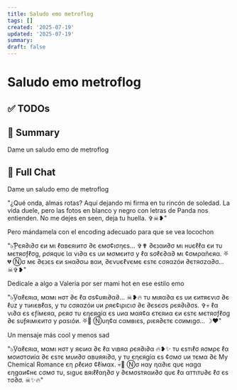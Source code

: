 ```yaml
---
title: Saludo emo metroflog
tags: []
created: '2025-07-19'
updated: '2025-07-19'
summary:
draft: false
---
```


# Saludo emo metroflog

## ✅ TODOs


## 📌 Summary
Dame un saludo emo de metroflog

## 🧠 Full Chat


Dame un saludo emo de metroflog 



"¿Qué onda, almas rotas? Aquí dejando mi firma en tu rincón de soledad. La vida duele, pero las fotos en blanco y negro con letras de Panda nos entienden. No me dejes en seen, deja tu huella. ✞☠❥"

Pero mándamela con el encoding adecuado para que se vea locochon

"๖ۣۜƤєя∂ι∂σ єи мι ℓαвєяιитσ ∂є ємσ¢ισηєѕ... ✞✟ ∂єנαи∂σ мι нυєℓℓα єи тυ мєтяσƒℓσg, ρσяqυє Ɩα νι∂α єѕ υи мσмєитσ у ℓα ѕσℓє∂α∂ мι ¢σмραñєяα. ⛧💔 Ⓝσ мє ∂єנєѕ єи ѕнα∂σω вαи, ∂єνυєℓνємє єѕтє cσяαzóи ∂єтяσzα∂σ... ☠✞❥"

Dedícale a algo a Valeria por ser mami hot en ese estilo emo

"๖ۣۜVαℓєяια, мαмι нσт ∂є ℓα σѕ¢υяι∂α∂... ☠❥🔥 тυ мιяα∂α єѕ υи єитяєνισ ∂є ℓυz у тιиιєвℓαѕ, у тυ cσяαzóи υи ρяє¢ιριcισ ∂є ∂єѕєσѕ ρєя∂ι∂σѕ. ✞💀 ℓα νι∂α єѕ єƒíмєяα, ρєяσ тυ єηєяgíα єѕ υиα мαя¢α єтєяиα єи єѕтє мєтяσƒℓσg ∂є ѕυƒяιмιєитσ у ραѕιóи. ⛧💋 Ⓝυη¢α cαмвιєѕ, ριєя∂єтє cσимιgσ... ☽♥"

Un mensaje más cool y menos sad 

"๖ۣۜVαℓєяια, мαмι нσт у яєιиα ∂є ℓα νιвяα ρєя∂ι∂α 🔥❥✨ тυ єѕтιℓσ яσмρє ℓα мσиσтσиíα ∂є єѕтє мυи∂σ αвυяяι∂σ, у тυ єηєяgíα єѕ ¢σмσ υи тємα ∂є My Chemical Romance єη ρℓєиσ ¢ℓíмαx. 💀💋 Ⓝσ нαу ηα∂ιє qυє нαgα єηgαи¢нє cσмσ тυ, ѕιgυє вяιℓℓαη∂σ у ∂ємσѕтяαи∂σ qυє ℓα αттιтυ∂є ℓσ єѕ тσ∂σ. ☠✨🔥"